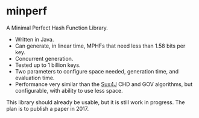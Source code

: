 # minperf
A Minimal Perfect Hash Function Library.

* Written in Java.
* Can generate, in linear time, MPHFs that need less than 1.58 bits per key.
* Concurrent generation.
* Tested up to 1 billion keys.
* Two parameters to configure space needed, generation time, and evaluation time.
* Performance very similar than the [Sux4J](https://github.com/vigna/Sux4J) CHD and GOV algorithms, but configurable, with ability to use less space.

This library should already be usable, but it is still work in progress. The plan is to publish a paper in 2017.

